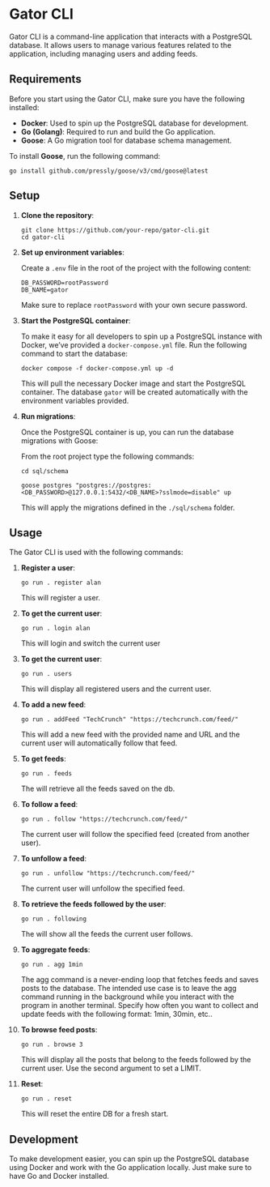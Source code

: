 # Gator CLI

Gator CLI is a command-line application that interacts with a PostgreSQL database. It allows users to manage various features related to the application, including managing users and adding feeds.

## Requirements

Before you start using the Gator CLI, make sure you have the following installed:

- **Docker**: Used to spin up the PostgreSQL database for development.
- **Go (Golang)**: Required to run and build the Go application.
- **Goose**: A Go migration tool for database schema management.

To install **Goose**, run the following command:

```
go install github.com/pressly/goose/v3/cmd/goose@latest
```
    
## Setup

1. **Clone the repository**:

   ```
   git clone https://github.com/your-repo/gator-cli.git
   cd gator-cli
   ```

2. **Set up environment variables**:

   Create a `.env` file in the root of the project with the following content:

   ```
   DB_PASSWORD=rootPassword
   DB_NAME=gator
   ```

   Make sure to replace `rootPassword` with your own secure password.

3. **Start the PostgreSQL container**:

   To make it easy for all developers to spin up a PostgreSQL instance with Docker, we’ve provided a `docker-compose.yml` file. Run the following command to start the database:

   ```
   docker compose -f docker-compose.yml up -d
   ```

   This will pull the necessary Docker image and start the PostgreSQL container. The database `gator` will be created automatically with the environment variables provided.

4. **Run migrations**:

   Once the PostgreSQL container is up, you can run the database migrations with Goose:

   From the root project type the following commands:

   ```
   cd sql/schema
   ```

   ```
   goose postgres "postgres://postgres:<DB_PASSWORD>@127.0.0.1:5432/<DB_NAME>?sslmode=disable" up
   ```

   This will apply the migrations defined in the `./sql/schema` folder.

## Usage

The Gator CLI is used with the following commands:

1. **Register a user**:

   ```
   go run . register alan
   ```

   This will register a user.

2. **To get the current user**:

   ```
   go run . login alan
   ```

   This will login and switch the current user

3. **To get the current user**:

   ```
   go run . users
   ```

   This will display all registered users and the current user.

4. **To add a new feed**:

   ```
   go run . addFeed "TechCrunch" "https://techcrunch.com/feed/"
   ```

   This will add a new feed with the provided name and URL and the current user will automatically follow that feed.

5. **To get feeds**:

   ```
   go run . feeds
   ```

   The will retrieve all the feeds saved on the db.

6. **To follow a feed**:

   ```
   go run . follow "https://techcrunch.com/feed/"
   ```

   The current user will follow the specified feed (created from another user).

7. **To unfollow a feed**:

   ```
   go run . unfollow "https://techcrunch.com/feed/"
   ```

   The current user will unfollow the specified feed.

8. **To retrieve the feeds followed by the user**:

   ```
   go run . following
   ```

   The will show all the feeds the current user follows.

9. **To aggregate feeds**:

   ```
   go run . agg 1min
   ```

   The agg command is a never-ending loop that fetches feeds and saves posts to the database. The intended use case is to leave the agg command running in the background while you interact with the program in another terminal.
   Specify how often you want to collect and update feeds with the following format: 1min, 30min, etc..

10. **To browse feed posts**:

    ```
    go run . browse 3
    ```

    This will display all the posts that belong to the feeds followed by the current user. Use the second argument to set a LIMIT.

11. **Reset**:

    ```
    go run . reset
    ```

    This will reset the entire DB for a fresh start.

## Development

To make development easier, you can spin up the PostgreSQL database using Docker and work with the Go application locally. Just make sure to have Go and Docker installed.
